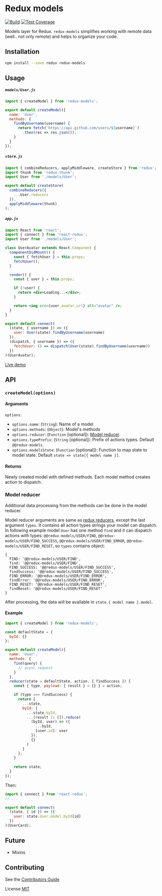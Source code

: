 # Redux models

[![Build](https://travis-ci.org/vshushkov/redux-models.svg?branch=master)](https://travis-ci.org/vshushkov/redux-models)
[![Test Coverage](https://codeclimate.com/github/vshushkov/redux-models/badges/coverage.svg)](https://codeclimate.com/github/vshushkov/redux-models/coverage)

Models layer for Redux. `redux-models` simplifies working with remote data (well.. not only remote) and helps to organize your code. 

## Installation

```bash
npm install --save redux redux-models
```

## Usage

##### `models/User.js`

```js
import { createModel } from 'redux-models';

export default createModel({
  name: 'User',
  methods: {
    findByUsername(username) {
      return fetch(`https://api.github.com/users/${username}`)
        .then(res => res.json());
    }
  }
});
```

##### `store.js`

```js
import { combineReducers, applyMiddleware, createStore } from 'redux';
import thunk from 'redux-thunk';
import User from './models/User';

export default createStore(
  combineReducers({
    ...User.reducers
  }),
  applyMiddleware(thunk)
);
```

##### `app.js`

```jsx harmony
import React from 'react';
import { connect } from 'react-redux';
import User from './models/User';

class UserAvatar extends React.Component {
  componentDidMount() {
    const { fetchUser } = this.props;
    fetchUser();
  }

  render() {
    const { user } = this.props;

    if (!user) {
      return <div>Loading...</div>;
    }

    return <img src={user.avatar_url} alt="avatar" />;
  }
}

export default connect(
  (state, { username }) => ({
    user: User(state).findByUsername(username)
  }),
  (dispatch, { username }) => ({
    fetchUser: () => dispatch(User(state).findByUsername(username))
  })
)(UserAvatar);
```

[Live demo](https://codesandbox.io/s/redux-models-example-j74p7)

## API

### `createModel(options)`

#### Arguments

`options`:

- `options.name`: (`String`): Name of a model
- `options.methods`: (`Object`): Model's methods
- `options.reducer`: (`Function` [optional]): [Model reducer](#model-reducer).
- `options.typePrefix`: (`String` [optional]): Prefix of actions types. Default `@@redux-models`.
- `options.modelsState`: (`Function` [optional]): Function to map state to model state. Default `state => state[{ model name }]`.

#### Returns

Newly created model with defined methods. Each model method creates action to dispatch.

### Model reducer

Additional data processing from the methods can be done in the model reducer.

Model reducer arguments are same as [redux reducers](https://redux.js.org/basics/reducers), except the last argument `types`. 
It contains all action types strings your model can dispatch.
In following example model `User` has one method `find` and it can dispatch actions with types: `@@redux-models/USER/FIND`, `@@redux-models/USER/FIND_SUCCESS`, `@@redux-models/USER/FIND_ERROR`, `@@redux-models/USER/FIND_RESET`,
so `types` contains object:

```json5
{
  FIND: '@@redux-models/USER/FIND',
  find: '@@redux-models/USER/FIND',
  FIND_SUCCESS: '@@redux-models/USER/FIND_SUCCESS',
  findSuccess: '@@redux-models/USER/FIND_SUCCESS',
  FIND_ERROR: '@@redux-models/USER/FIND_ERROR',
  findError: '@@redux-models/USER/FIND_ERROR',
  FIND_RESET: '@@redux-models/USER/FIND_RESET',
  findReset: '@@redux-models/USER/FIND_RESET'
}
```

After processing, the data will be available in `state.{ model name }.model`.

#### Example

```js
import { createModel } from 'redux-models';

const defaultState = {
  byId: {}
};

export default createModel({
  name: 'User',
  methods: {
    find(query) {
      // async request
    }
  },
  reducer(state = defaultState, action, { findSuccess }) {
    const { type, payload: { result } = {} } = action;

    if (type === findSuccess) {
      return {
        ...state,
        byId: {
          ...state.byId,
          ...(result || []).reduce(
            (byId, user) => ({
              ...byId,
              [user.id]: user
            }),
            {}
          )
        }
      };
    }
    
    return state;
  }
});
```

Then:

```jsx harmony
import { connect } from 'react-redux';
// ...

export default connect(
  (state, { id }) => ({
    user: state.User.model.byId[id]
  })
)(UserCard);
```

## Future

- Mixins

## Contributing

See the [Contributors Guide](https://github.com/vshushkov/redux-models/blob/master/CONTRIBUTING.md)

License
[MIT](https://github.com/vshushkov/redux-models/blob/master/LICENSE)
